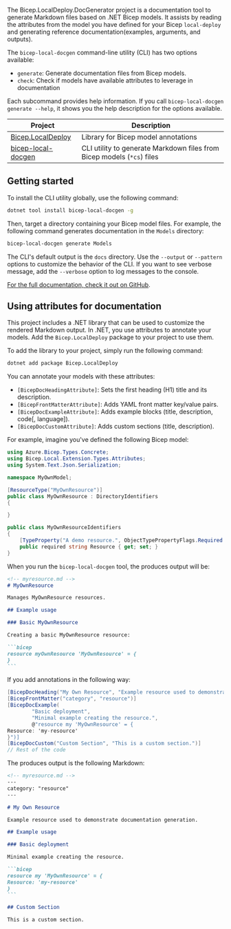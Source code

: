 <!-- markdownlint-disable MD041 -->
The Bicep.LocalDeploy.DocGenerator project is a documentation tool to generate
Markdown files based on .NET Bicep models. It assists by reading the attributes
from the model you have defined for your Bicep `local-deploy` and generating
reference documentation(examples, arguments, and outputs).

The `bicep-local-docgen` command-line utility (CLI) has two options
available:

- `generate`: Generate documentation files from Bicep models.
- `check`: Check if models have available attributes to leverage in documentation

Each subcommand provides help information. If you call
`bicep-local-docgen generate --help`, it shows you the help
description for the options available.

| Project                  | Description                                                            |
|--------------------------|------------------------------------------------------------------------|
| [Bicep.LocalDeploy][00]  | Library for Bicep model annotations                                    |
| [bicep-local-docgen][01] | CLI utility to generate Markdown files from Bicep models (`*cs`) files |

## Getting started

To install the CLI utility globally, use the following command:

```bash
dotnet tool install bicep-local-docgen -g
```

Then, target a directory containing your Bicep model files. For example,
the following command generates documentation in the `Models` directory:

```bash
bicep-local-docgen generate Models
```

The CLI's default output is the `docs` directory. Use the `--output`
or `--pattern` options to customize the behavior of the CLI. If you
want to see verbose message, add the `--verbose` option to log messages
to the console.

[For the full documentation, check it out on GitHub][03].

## Using attributes for documentation

This project includes a .NET library that can be used to customize
the rendered Markdown output. In .NET, you use attributes to annotate
your models. Add the `Bicep.LocalDeploy` package to your project to use them.

To add the library to your project, simply run the following command:

```bash
dotnet add package Bicep.LocalDeploy
```

You can annotate your models with these attributes:

- `[BicepDocHeadingAttribute]`: Sets the first heading (H1) title and its description.
- `[BicepFrontMatterAttribute]`: Adds YAML front matter key/value pairs.
- `[BicepDocExampleAttribute]`: Adds example blocks (title, description, code[, language]).
- `[BicepDocCustomAttribute]`: Adds custom sections (title, description).

For example, imagine you've defined the following Bicep model:

```csharp
using Azure.Bicep.Types.Concrete;
using Bicep.Local.Extension.Types.Attributes;
using System.Text.Json.Serialization;

namespace MyOwnModel;

[ResourceType("MyOwnResource")]
public class MyOwnResource : DirectoryIdentifiers
{

}

public class MyOwnResourceIdentifiers
{
    [TypeProperty("A demo resource.", ObjectTypePropertyFlags.Required | ObjectTypePropertyFlags.Identifier)]
    public required string Resource { get; set; }
}
```

When you run the `bicep-local-docgen` tool, the produces output will be:

````markdown
<!-- myresource.md -->
# MyOwnResource

Manages MyOwnResource resources.

## Example usage

### Basic MyOwnResource

Creating a basic MyOwnResource resource:

```bicep
resource myOwnResource 'MyOwnResource' = {
}
```
````

If you add annotations in the following way:

```csharp
[BicepDocHeading("My Own Resource", "Example resource used to demonstrate documentation generation.")]
[BicepFrontMatter("category", "resource")]
[BicepDocExample(
        "Basic deployment",
        "Minimal example creating the resource.",
        @"resource my 'MyOwnResource' = {
Resource: 'my-resource'
}")]
[BicepDocCustom("Custom Section", "This is a custom section.")]
// Rest of the code
```

The produces output is the following Markdown:

````markdown
<!-- myresource.md -->
---
category: "resource"
---

# My Own Resource

Example resource used to demonstrate documentation generation.

## Example usage

### Basic deployment

Minimal example creating the resource.

```bicep
resource my 'MyOwnResource' = {
Resource: 'my-resource'
}
```

## Custom Section

This is a custom section.
````

<!-- Link reference definitions -->
[00]: https://www.nuget.org/packages/Bicep.LocalDeploy
[01]: https://www.nuget.org/packages/bicep-local-docgen
[03]: https://github.com/Gijsreyn/bicep-local-docgen/blob/main/docs/README.md

